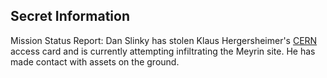 ## Secret Information

Mission Status Report: Dan Slinky has stolen Klaus Hergersheimer's [CERN](https://www.cern) access card and is currently attempting infiltrating the Meyrin site. He has made contact with assets on the ground.
